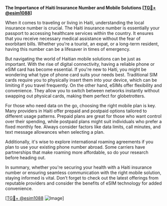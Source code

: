 **The Importance of Haiti Insurance Number and Mobile Solutions [[TG💪+ @esim1088](https://t.me/s/esim1088)]**

When it comes to traveling or living in Haiti, understanding the local insurance number is crucial. The Haiti insurance number is essentially your passport to accessing healthcare services within the country. It ensures that you receive necessary medical assistance without the fear of exorbitant bills. Whether you're a tourist, an expat, or a long-term resident, having this number can be a lifesaver in times of emergency.

But navigating the world of Haitian mobile solutions can be just as important. With the rise of digital connectivity, having a reliable phone or eSIM card has become essential. If you're new to Haiti, you might be wondering what type of phone card suits your needs best. Traditional SIM cards require you to physically insert them into your device, which can be limiting if you travel frequently. On the other hand, eSIMs offer flexibility and convenience. They allow you to switch between networks instantly without swapping out physical cards, making them perfect for globetrotters.

For those who need data on the go, choosing the right mobile plan is key. Many providers in Haiti offer prepaid and postpaid options tailored to different usage patterns. Prepaid plans are great for those who want control over their spending, while postpaid plans might suit individuals who prefer a fixed monthly fee. Always consider factors like data limits, call minutes, and text message allowances when selecting a plan.

Additionally, it's wise to explore international roaming agreements if you plan to use your existing phone number abroad. Some carriers have partnerships that make roaming more affordable, so do your research before heading out.

In summary, whether you're securing your health with a Haiti insurance number or ensuring seamless communication with the right mobile solution, staying informed is vital. Don’t forget to check out the latest offerings from reputable providers and consider the benefits of eSIM technology for added convenience.

[[TG💪+ @esim1088](https://t.me/s/esim1088) ![Image](https://i.postimg.cc/Y0z9fWf4/image.png)]